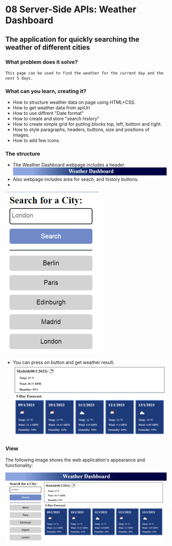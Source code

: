 # 08 Server-Side APIs: Weather Dashboard

## The application for quickly searching the weather of different cities
 
### What problem does it solve?

```
This page can be used to find the weather for the current day and the next 5 days.
```

### What can you learn, creating it?

* How to structure weather data on page using HTML+CSS.
* How to get weather data from apiUrl
* How to use diffrent "Date format"
* How to create and store "search history"
* How to create simple grid for putting blocks top, left, bottom and right.
* How to style paragraphs, headers, buttons, size and positions of images.
* How to add few icons.

### The structure 

* The Weather Dashboard webpage includes a header.
![The Weather Dashboard webpage includes a header.](assets/header.png)
* Also webpage includes area for seach, and history buttons.
* 
![Also webpage includes area for seach, and history buttons.](assets/search.png)
* You can press on button and get weather result.
![You can press on button and get weather result.](assets/weather.png)

### View

The following image shows the web application's appearance and functionality:

![The Weather dashboard includes a header, a searching input and history, buttons for getting result and card body with text, icons. ](assets/page.png)
